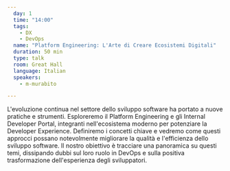 ```yaml
---
  day: 1
  time: "14:00"
  tags:
    - DX
    - DevOps
  name: "Platform Engineering: L'Arte di Creare Ecosistemi Digitali"
  duration: 50 min
  type: talk
  room: Great Hall
  language: Italian
  speakers:
    - m-murabito

---
```

L'evoluzione continua nel settore dello sviluppo software ha portato a nuove pratiche e strumenti. Esploreremo il Platform Engineering e gli Internal Developer Portal, integranti nell'ecosistema moderno per potenziare la Developer Experience. Definiremo i concetti chiave e vedremo come questi approcci possano notevolmente migliorare la qualità e l'efficienza dello sviluppo software. Il nostro obiettivo è tracciare una panoramica su questi temi, dissipando dubbi sul loro ruolo in DevOps e sulla positiva trasformazione dell'esperienza degli sviluppatori.
  